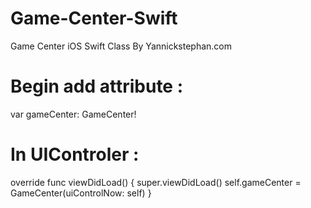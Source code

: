 Game-Center-Swift
=================
Game Center iOS Swift Class
By Yannickstephan.com

Begin add attribute :
=================
var gameCenter: GameCenter! 

In UIControler :
=================

override func viewDidLoad() {
        super.viewDidLoad()
        self.gameCenter = GameCenter(uiControlNow: self)
}
